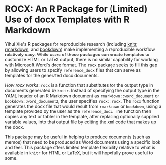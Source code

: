 # ROCX:  An R Package for (Limited) Use of docx Templates with R Markdown

Yihui Xie's R packages for reproducible research (including [knitr](http://yihui.name/knitr/), [rmarkdown](http://rmarkdown.rstudio.com/), and [bookdown](https://bookdown.org/)) make implementing a reproducible workflow relatively easy.
While users of these packages can create templates to customize HTML or LaTeX output, there is no similar capability for working with Microsoft Word's docx format.
The `rocx` package seeks to fill this gap by allowing users to specify `reference_docx` files that can serve as templates for the generated docx documents.

*How rocx works*:  `rocx` is a function that substitutes for the output type in documents generated by `knitr`.
Instead of specifying the output type in the YAML header of an R Markdown document as `rmarkdown::word_document` or `bookdown::word_document2`, the user specifies `rocx::rocx`.
The `rocx` function generates the docx file that would result from `rmarkdown` or `bookdown`, using a template provided by the user as the `reference_docx`.
The function then copies any text or tables in the template, after replacing optionally supplied variable values, into that output file by editing the xml code that makes up the docx.

This package may be useful in helping to produce documents (such as memos) that need to be produced as Word documents using a specific look and feel.
This package offers limited template flexibility relative to what is available in `knitr` for HTML or LaTeX, but it will hopefully prove useful to some.
